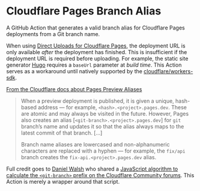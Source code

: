 # Cloudflare Pages Branch Alias

A GitHub Action that generates a valid branch alias for Cloudflare Pages deployments from a Git branch name.

When using [Direct Uploads for Cloudflare Pages](https://developers.cloudflare.com/pages/platform/direct-upload/), the deployment URL is only available _after_ the deployment has finished. This is insufficient if the deployment URL is required before uploading. For example, the static site generator [Hugo](https://gohugo.io) requires a `baseUrl` parameter at _build time_. This Action serves as a workaround until natively supported by the [cloudflare/workers-sdk](https://github.com/cloudflare/workers-sdk/issues/2410).

[From the Cloudflare docs about Pages Preview Aliases](https://developers.cloudflare.com/pages/platform/preview-deployments/#preview-aliases)

> When a preview deployment is published, it is given a unique, hash-based address — for example, `<hash>.<project>.pages.dev`. These are atomic and may always be visited in the future. However, Pages also creates an alias [`<git-branch>.<project>.pages.dev`] for `git` branch’s name and updates it so that the alias always maps to the latest commit of that branch. [...]
>
> Branch name aliases are lowercased and non-alphanumeric characters are replaced with a hyphen — for example, the `fix/api` branch creates the `fix-api.<project>.pages.dev` alias.

Full credit goes to [Daniel Walsh](https://github.com/WalshyDev) who shared a [JavaScript algorithm to calculate the `<git-branch>` prefix on the Cloudflare Community forums](https://community.cloudflare.com/t/algorithm-to-generate-a-preview-dns-subdomain-from-a-branch-name/477633/2). This Action is merely a wrapper around that script.
